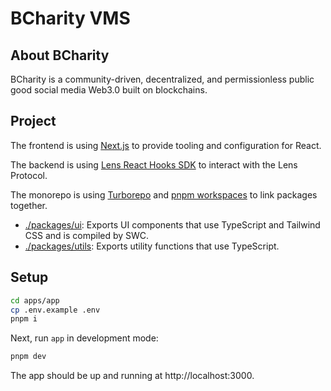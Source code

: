 # BCharity VMS

## About BCharity

BCharity is a community-driven, decentralized, and permissionless public good social media Web3.0 built on blockchains.

## Project

The frontend is using [Next.js](https://nextjs.org/) to provide tooling and configuration for React.

The backend is using [Lens React Hooks SDK](https://docs.lens.xyz/docs/sdk-react-getting-started) to interact with the Lens Protocol.

The monorepo is using [Turborepo](https://turborepo.org/) and [pnpm workspaces](https://pnpm.io/workspaces) to link packages together.

- [./packages/ui](./packages/ui): Exports UI components that use TypeScript and Tailwind CSS and is compiled by SWC.
- [./packages/utils](./packages/utils): Exports utility functions that use TypeScript.

## Setup

```bash
cd apps/app
cp .env.example .env
pnpm i
```

Next, run `app` in development mode:

```bash
pnpm dev
```

The app should be up and running at http://localhost:3000.

